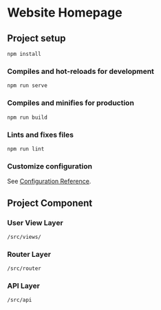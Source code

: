 # Website Homepage

## Project setup
```
npm install
```

### Compiles and hot-reloads for development
```
npm run serve
```

### Compiles and minifies for production
```
npm run build
```

### Lints and fixes files
```
npm run lint
```

### Customize configuration
See [Configuration Reference](https://cli.vuejs.org/config/).

## Project Component
### User View Layer
```
/src/views/
```
### Router Layer
```
/src/router
```
### API Layer
```
/src/api
```
